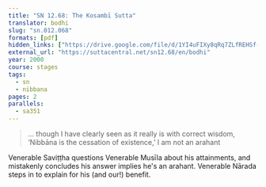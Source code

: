 ```yaml
---
title: "SN 12.68: The Kosambī Sutta"
translator: bodhi
slug: "sn.012.068"
formats: [pdf]
hidden_links: ["https://drive.google.com/file/d/1YI4uFIXy8qRq7ZLfREHSf-SxRpQeLHP8/view?usp=drivesdk"]
external_url: "https://suttacentral.net/sn12.68/en/bodhi"
year: 2000
course: stages
tags:
  - sn
  - nibbana
pages: 2
parallels:
  - sa351
---
```


> … though I have clearly seen as it really is with correct wisdom, ‘Nibbāna is the cessation of existence,’ I am not an arahant

Venerable Saviṭṭha questions Venerable Musīla about his attainments, and mistakenly concludes his answer implies he's an arahant. Venerable Nārada steps in to explain for his (and our!) benefit.


